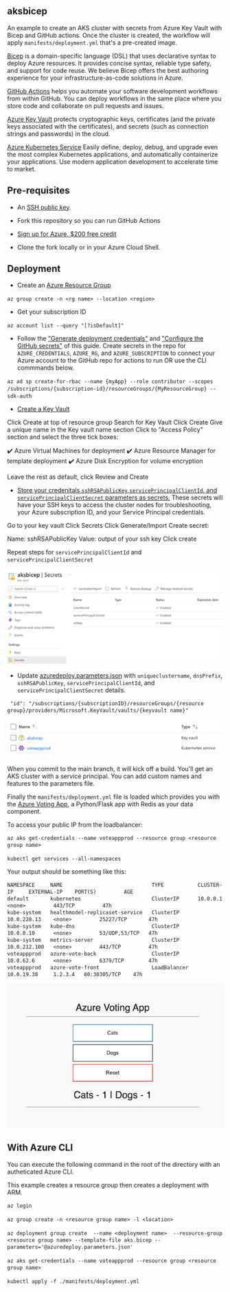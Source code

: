 ## aksbicep

An example to create an AKS cluster with secrets from Azure Key Vault with Bicep and GitHub actions.  Once the cluster is created, the workflow will apply `manifests/deployment.yml` that's a pre-created image.

[Bicep](https://cda.ms/2nH) is a domain-specific language (DSL) that uses declarative syntax to deploy Azure resources. It provides concise syntax, reliable type safety, and support for code reuse. We believe Bicep offers the best authoring experience for your infrastructure-as-code solutions in Azure.

[GitHub Actions](https://cda.ms/2nJ) helps you automate your software development workflows from within GitHub. You can deploy workflows in the same place where you store code and collaborate on pull requests and issues.

[Azure Key Vault](https://cda.ms/2nK) protects cryptographic keys, certificates (and the private keys associated with the certificates), and secrets (such as connection strings and passwords) in the cloud.

[Azure Kubernetes Service](https://cda.ms/2Kk) Easily define, deploy, debug, and upgrade even the most complex Kubernetes applications, and automatically containerize your applications. Use modern application development to accelerate time to market.



## Pre-requisites 

* An [SSH public key](https://cda.ms/2nD).

* Fork this repository so you can run GitHub Actions

* [Sign up for Azure, $200 free credit](https://cda.ms/2kz)

* Clone the fork locally or in your Azure Cloud Shell.


## Deployment

* Create an [Azure Resource Group](https://cda.ms/2nG)

`az group create -n <rg name> --location <region>`

* Get your subscription ID

`az account list --query "[?isDefault]"`

* Follow the ["Generate deployment credentials"](https://cda.ms/2kx) and ["Configure the GitHub secrets"](https://cda.ms/2ky) of this guide.  Create secrets in the repo for `AZURE_CREDENTIALS`, `AZURE_RG`, and `AZURE_SUBSCRIPTION` to connect your Azure account to the GitHub repo for actions to run OR use the CLI commmands below.

`az ad sp create-for-rbac --name {myApp} --role contributor --scopes /subscriptions/{subscription-id}/resourceGroups/{MyResourceGroup} --sdk-auth`
  
* [Create a Key Vault](https://cda.ms/2kB)

Click Create at top of resource group
Search for Key Vault
Click Create
Give a unique name in the Key vault name section
Click to "Access Policy" section and select the three tick boxes:

✔️ Azure Virtual Machines for deployment
✔️ Azure Resource Manager for template deployment
✔️ Azure Disk Encryption for volume encryption

Leave the rest as default, click Review and Create


* [Store your credenitals `sshRSAPublicKey`,`servicePrincipalClientId`, and `servicePrincipalClientSecret` parameters as secrets.](https://cda.ms/2kC) These secrets will have your SSH keys to access the cluster nodes for troubleshooting, your Azure subscription ID, and your Service Principal credentials.

Go to your key vault
Click Secrets
Click Generate/Import
Create secret:

Name: sshRSAPublicKey
Value: output of your ssh key
Click create

Repeat steps for `servicePrincipalClientId` and `servicePrincipalClientSecret`

![Azure Resource Group](images/key-vault.png)

* Update [azuredeploy.parameters.json](https://github.com/jaydestro/aks_bicep_template/blob/main/azuredeploy.parameters.json) with `uniqueclustername`, `dnsPrefix`, `sshRSAPublicKey`, `servicePrincipalClientId`, and `servicePrincipalClientSecret` details. 

```
 "id": "/subscriptions/{subscriptionID}/resourceGroups/{resource group}/providers/Microsoft.KeyVault/vaults/{keyvault name}"
```
![Azure Resource Group](images/resource-group.png)


When you commit to the main branch, it will kick off a build.  You'll get an AKS cluster with a service principal.  You can add custom names and features to the parameters file.  

Finally the `manifests/deployment.yml` file is loaded which provides you with the [Azure Voting App](https://github.com/Azure-Samples/azure-voting-app-redis), a Python/Flask app with Redis as your data component.

To access your public IP from the loadbalancer:

```
az aks get-credentials --name voteappprod --resource group <resource group name>

kubectl get services --all-namespaces
```

Your output should be something like this:

```
NAMESPACE     NAME                             TYPE           CLUSTER-IP     EXTERNAL-IP    PORT(S)         AGE
default       kubernetes                       ClusterIP      10.0.0.1       <none>         443/TCP         47h
kube-system   healthmodel-replicaset-service   ClusterIP      10.0.228.13    <none>         25227/TCP       47h
kube-system   kube-dns                         ClusterIP      10.0.0.10      <none>         53/UDP,53/TCP   47h
kube-system   metrics-server                   ClusterIP      10.0.212.100   <none>         443/TCP         47h
voteappprod   azure-vote-back                  ClusterIP      10.0.62.6      <none>         6379/TCP        47h
voteappprod   azure-vote-front                 LoadBalancer   10.0.19.38     1.2.3.4   80:30305/TCP    47h
```
![Voting App](images/vote-app.png)

## With Azure CLI

You can execute the following command in the root of the directory with an autheticated Azure CLI.

This example creates a resource group then creates a deployment with ARM.

```
az login 

az group create -n <resource group name> -l <location>

az deployment group create  --name <deployment name>  --resource-group <resource group name> --template-file aks.bicep --parameters='@azuredeploy.parameters.json'

az aks get-credentials --name voteappprod --resource group <resource group name>

kubectl apply -f ./manifests/deployment.yml
```
